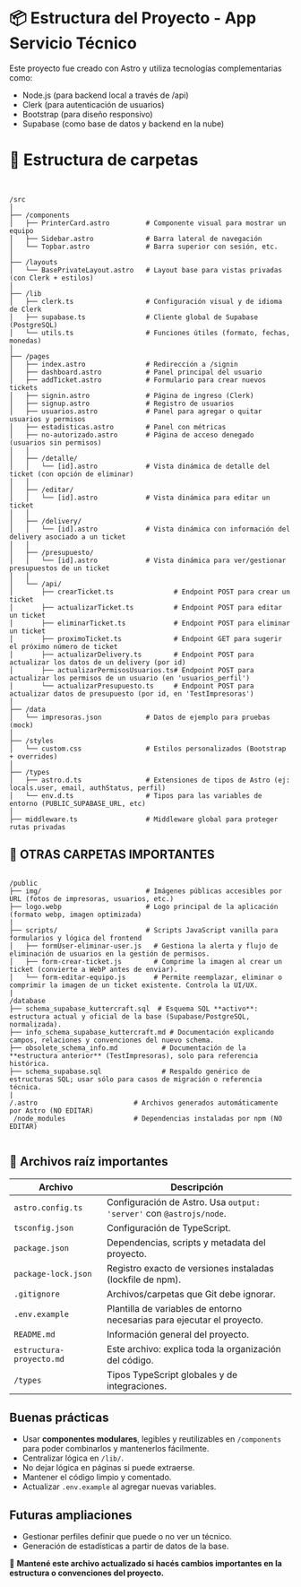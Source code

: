 # 📦 Estructura del Proyecto - App Servicio Técnico

Este proyecto fue creado con Astro y utiliza tecnologías complementarias como:

- Node.js (para backend local a través de /api)
- Clerk (para autenticación de usuarios)
- Bootstrap (para diseño responsivo)
- Supabase (como base de datos y backend en la nube)


# 📁 Estructura de carpetas
```batch 


/src
│
├── /components
│   ├── PrinterCard.astro         # Componente visual para mostrar un equipo
│   ├── Sidebar.astro             # Barra lateral de navegación
│   └── Topbar.astro              # Barra superior con sesión, etc.
│
├── /layouts
│   └── BasePrivateLayout.astro   # Layout base para vistas privadas (con Clerk + estilos)
│
├── /lib
│   ├── clerk.ts                  # Configuración visual y de idioma de Clerk
│   ├── supabase.ts               # Cliente global de Supabase (PostgreSQL)
│   └── utils.ts                  # Funciones útiles (formato, fechas, monedas)
│
├── /pages
│   ├── index.astro               # Redirección a /signin
│   ├── dashboard.astro           # Panel principal del usuario
│   ├── addTicket.astro           # Formulario para crear nuevos tickets
│   ├── signin.astro              # Página de ingreso (Clerk)
│   ├── signup.astro              # Registro de usuarios
│   ├── usuarios.astro            # Panel para agregar o quitar usuarios y permisos 
│   ├── estadisticas.astro        # Panel con métricas
│   ├── no-autorizado.astro       # Página de acceso denegado (usuarios sin permisos)
│   │
│   ├── /detalle/
│   │   └── [id].astro            # Vista dinámica de detalle del ticket (con opción de eliminar)
│   │
│   ├── /editar/
│   │   └── [id].astro            # Vista dinámica para editar un ticket
│   │
│   ├── /delivery/
│   │   └── [id].astro            # Vista dinámica con información del delivery asociado a un ticket
│   │
│   ├── /presupuesto/
│   │   └── [id].astro            # Vista dinámica para ver/gestionar presupuestos de un ticket
│   │
│   └── /api/
│       ├── crearTicket.ts               # Endpoint POST para crear un ticket
│       ├── actualizarTicket.ts          # Endpoint POST para editar un ticket
│       ├── eliminarTicket.ts            # Endpoint POST para eliminar un ticket
│       ├── proximoTicket.ts             # Endpoint GET para sugerir el próximo número de ticket
│       ├── actualizarDelivery.ts        # Endpoint POST para actualizar los datos de un delivery (por id)
│       ├── actualizarPermisosUsuarios.ts# Endpoint POST para actualizar los permisos de un usuario (en 'usuarios_perfil')
│       └── actualizarPresupuesto.ts     # Endpoint POST para actualizar datos de presupuesto (por id, en 'TestImpresoras')
│
├── /data
│   └── impresoras.json           # Datos de ejemplo para pruebas (mock)
│
├── /styles
│   └── custom.css                # Estilos personalizados (Bootstrap + overrides)
│
├── /types
│   ├── astro.d.ts                # Extensiones de tipos de Astro (ej: locals.user, email, authStatus, perfil)
│   └── env.d.ts                  # Tipos para las variables de entorno (PUBLIC_SUPABASE_URL, etc)
│
├── middleware.ts                 # Middleware global para proteger rutas privadas

```

## 📁 OTRAS CARPETAS IMPORTANTES
```batch 

/public
├── img/                          # Imágenes públicas accesibles por URL (fotos de impresoras, usuarios, etc.)
├── logo.webp                     # Logo principal de la aplicación (formato webp, imagen optimizada)
|
├── scripts/                      # Scripts JavaScript vanilla para formularios y lógica del frontend
│   ├── formUser-eliminar-user.js   # Gestiona la alerta y flujo de eliminación de usuarios en la gestión de permisos.
│   ├── form-crear-ticket.js        # Comprime la imagen al crear un ticket (convierte a WebP antes de enviar).
│   └── form-editar-equipo.js       # Permite reemplazar, eliminar o comprimir la imagen de un ticket existente. Controla la UI/UX.
|
/database
├── schema_supabase_kuttercraft.sql  # Esquema SQL **activo**: estructura actual y oficial de la base (Supabase/PostgreSQL, normalizada).
├── info_schema_supabase_kuttercraft.md # Documentación explicando campos, relaciones y convenciones del nuevo schema.
├── obsolete_schema_info.md           # Documentación de la **estructura anterior** (TestImpresoras), solo para referencia histórica.
├── schema_supabase.sql               # Respaldo genérico de estructuras SQL; usar sólo para casos de migración o referencia técnica.
|
/.astro                        # Archivos generados automáticamente por Astro (NO EDITAR)
 /node_modules                 # Dependencias instaladas por npm (NO EDITAR)


```
## 📄 Archivos raíz importantes

| Archivo                  | Descripción                                                             |
| ------------------------ | ----------------------------------------------------------------------- |
| `astro.config.ts`        | Configuración de Astro. Usa `output: 'server'` con `@astrojs/node`.     |
| `tsconfig.json`          | Configuración de TypeScript.                                            |
| `package.json`           | Dependencias, scripts y metadata del proyecto.                          |
| `package-lock.json`      | Registro exacto de versiones instaladas (lockfile de npm).              |
| `.gitignore`             | Archivos/carpetas que Git debe ignorar.                                 |
| `.env.example`           | Plantilla de variables de entorno necesarias para ejecutar el proyecto. |
| `README.md`              | Información general del proyecto.                                       |
| `estructura-proyecto.md` | Este archivo: explica toda la organización del código.                  |
| `/types`                 | Tipos TypeScript globales y de integraciones.                           |           |

## Buenas prácticas

- Usar **componentes modulares**, legibles y reutilizables en `/components` para poder combinarlos y mantenerlos fácilmente.
- Centralizar lógica en `/lib/`.
- No dejar lógica en páginas si puede extraerse.
- Mantener el código limpio y comentado.
- Actualizar `.env.example` al agregar nuevas variables.



## Futuras ampliaciones

- Gestionar perfiles definir que puede o no ver un técnico.
- Generación de estadísticas a partir de datos de la base.




📌 **Mantené este archivo actualizado si hacés cambios importantes en la estructura o convenciones del proyecto.**